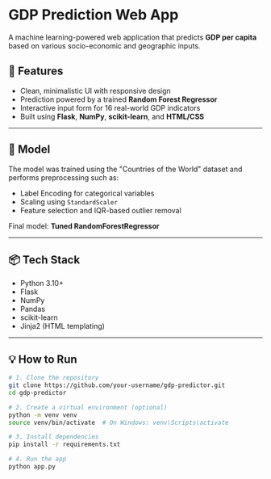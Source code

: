 # GDP Prediction Web App

A machine learning-powered web application that predicts **GDP per capita** based on various socio-economic and geographic inputs.

## 🚀 Features
- Clean, minimalistic UI with responsive design
- Prediction powered by a trained **Random Forest Regressor**
- Interactive input form for 16 real-world GDP indicators
- Built using **Flask**, **NumPy**, **scikit-learn**, and **HTML/CSS**

---

## 🧠 Model
The model was trained using the "Countries of the World" dataset and performs preprocessing such as:
- Label Encoding for categorical variables
- Scaling using `StandardScaler`
- Feature selection and IQR-based outlier removal

Final model: **Tuned RandomForestRegressor**

---

## 📦 Tech Stack
- Python 3.10+
- Flask
- NumPy
- Pandas
- scikit-learn
- Jinja2 (HTML templating)


---

## 💡 How to Run

```bash
# 1. Clone the repository
git clone https://github.com/your-username/gdp-predictor.git
cd gdp-predictor

# 2. Create a virtual environment (optional)
python -m venv venv
source venv/bin/activate  # On Windows: venv\Scripts\activate

# 3. Install dependencies
pip install -r requirements.txt

# 4. Run the app
python app.py
